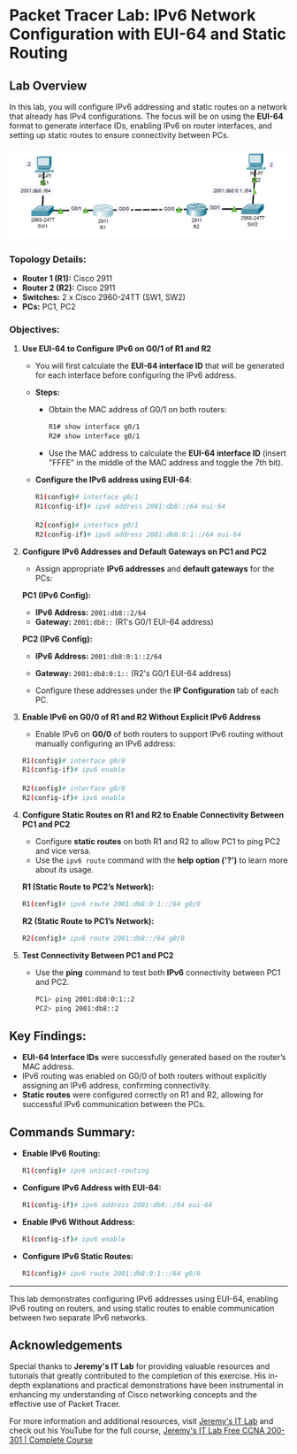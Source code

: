 # Packet Tracer Lab: IPv6 Network Configuration with EUI-64 and Static Routing

## Lab Overview
In this lab, you will configure IPv6 addressing and static routes on a network that already has IPv4 configurations. The focus will be on using the **EUI-64** format to generate interface IDs, enabling IPv6 on router interfaces, and setting up static routes to ensure connectivity between PCs.

<img src= "https://github.com/ro-drick/IPv6-Configuration-Part-2/blob/main/ipv6-2.PNG">

### Topology Details:
- **Router 1 (R1):** Cisco 2911
- **Router 2 (R2):** Cisco 2911
- **Switches:** 2 x Cisco 2960-24TT (SW1, SW2)
- **PCs:** PC1, PC2

### Objectives:

1. **Use EUI-64 to Configure IPv6 on G0/1 of R1 and R2**
   - You will first calculate the **EUI-64 interface ID** that will be generated for each interface before configuring the IPv6 address.
   - **Steps:**
     - Obtain the MAC address of G0/1 on both routers:
       ```bash
       R1# show interface g0/1
       R2# show interface g0/1
       ```
     - Use the MAC address to calculate the **EUI-64 interface ID** (insert "FFFE" in the middle of the MAC address and toggle the 7th bit).

   - **Configure the IPv6 address using EUI-64**:
     ```bash
     R1(config)# interface g0/1
     R1(config-if)# ipv6 address 2001:db8::/64 eui-64

     R2(config)# interface g0/1
     R2(config-if)# ipv6 address 2001:db8:0:1::/64 eui-64
     ```

2. **Configure IPv6 Addresses and Default Gateways on PC1 and PC2**
   - Assign appropriate **IPv6 addresses** and **default gateways** for the PCs:
   
   **PC1 (IPv6 Config):**
   - **IPv6 Address:** `2001:db8::2/64`
   - **Gateway:** `2001:db8::` (R1's G0/1 EUI-64 address)

   **PC2 (IPv6 Config):**
   - **IPv6 Address:** `2001:db8:0:1::2/64`
   - **Gateway:** `2001:db8:0:1::` (R2's G0/1 EUI-64 address)

   - Configure these addresses under the **IP Configuration** tab of each PC.

3. **Enable IPv6 on G0/0 of R1 and R2 Without Explicit IPv6 Address**
   - Enable IPv6 on **G0/0** of both routers to support IPv6 routing without manually configuring an IPv6 address:
   ```bash
   R1(config)# interface g0/0
   R1(config-if)# ipv6 enable

   R2(config)# interface g0/0
   R2(config-if)# ipv6 enable
   ```

4. **Configure Static Routes on R1 and R2 to Enable Connectivity Between PC1 and PC2**
   - Configure **static routes** on both R1 and R2 to allow PC1 to ping PC2 and vice versa.
   - Use the `ipv6 route` command with the **help option ('?')** to learn more about its usage.

   **R1 (Static Route to PC2’s Network):**
   ```bash
   R1(config)# ipv6 route 2001:db8:0:1::/64 g0/0
   ```

   **R2 (Static Route to PC1’s Network):**
   ```bash
   R2(config)# ipv6 route 2001:db8::/64 g0/0
   ```

5. **Test Connectivity Between PC1 and PC2**
   - Use the **ping** command to test both **IPv6** connectivity between PC1 and PC2.
     ```bash
     PC1> ping 2001:db8:0:1::2
     PC2> ping 2001:db8::2
     ```

## Key Findings:
- **EUI-64 Interface IDs** were successfully generated based on the router’s MAC address.
- IPv6 routing was enabled on G0/0 of both routers without explicitly assigning an IPv6 address, confirming connectivity.
- **Static routes** were configured correctly on R1 and R2, allowing for successful IPv6 communication between the PCs.

## Commands Summary:

- **Enable IPv6 Routing:**
  ```bash
  R1(config)# ipv6 unicast-routing
  ```

- **Configure IPv6 Address with EUI-64:**
  ```bash
  R1(config-if)# ipv6 address 2001:db8::/64 eui-64
  ```

- **Enable IPv6 Without Address:**
  ```bash
  R1(config-if)# ipv6 enable
  ```

- **Configure IPv6 Static Routes:**
  ```bash
  R1(config)# ipv6 route 2001:db8:0:1::/64 g0/0
  ```

---

This lab demonstrates configuring IPv6 addresses using EUI-64, enabling IPv6 routing on routers, and using static routes to enable communication between two separate IPv6 networks.


## Acknowledgements


Special thanks to **Jeremy's IT Lab** for providing valuable resources and tutorials that greatly contributed to the completion of this exercise. His in-depth explanations and practical demonstrations have been instrumental in enhancing my understanding of Cisco networking concepts and the effective use of Packet Tracer.

For more information and additional resources, visit [Jeremy's IT Lab](https://jeremysitlab.com/) and check out his YouTube for the full course, [Jeremy's IT Lab Free CCNA 200-301 | Complete Course](https://www.youtube.com/playlist?list=PLxbwE86jKRgMpuZuLBivzlM8s2Dk5lXBQ)
